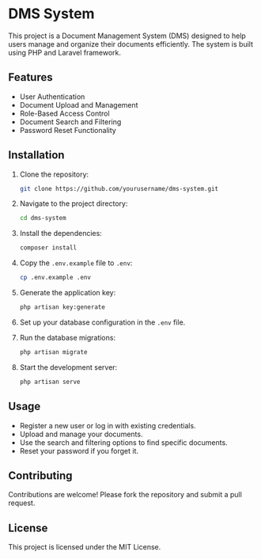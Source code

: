 # DMS System

This project is a Document Management System (DMS) designed to help users manage and organize their documents efficiently. The system is built using PHP and Laravel framework.

## Features

- User Authentication
- Document Upload and Management
- Role-Based Access Control
- Document Search and Filtering
- Password Reset Functionality

## Installation

1. Clone the repository:
    ```sh
    git clone https://github.com/yourusername/dms-system.git
    ```

2. Navigate to the project directory:
    ```sh
    cd dms-system
    ```

3. Install the dependencies:
    ```sh
    composer install
    ```

4. Copy the `.env.example` file to `.env`:
    ```sh
    cp .env.example .env
    ```

5. Generate the application key:
    ```sh
    php artisan key:generate
    ```

6. Set up your database configuration in the `.env` file.

7. Run the database migrations:
    ```sh
    php artisan migrate
    ```

8. Start the development server:
    ```sh
    php artisan serve
    ```

## Usage

- Register a new user or log in with existing credentials.
- Upload and manage your documents.
- Use the search and filtering options to find specific documents.
- Reset your password if you forget it.

## Contributing

Contributions are welcome! Please fork the repository and submit a pull request.

## License

This project is licensed under the MIT License.